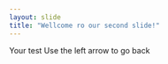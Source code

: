 ```yaml
---
layout: slide
title: "Wellcome ro our second slide!"
---
```

Your test
Use the left arrow to go back

